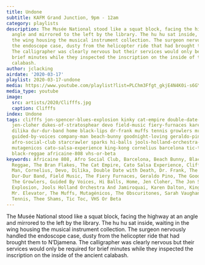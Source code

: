 ```yaml
---
title: Undone
subtitle: KAFM Grand Junction, 9pm - 12am
category: playlists
description: The Musée National stood like a squat block, facing the highway at an
  angle and mirrored to the left by the library. The hu hu sat inside, waiting in
  the wing housing the musical instrument collection. The surgeon nervously handled
  the endoscope case, dusty from the helicopter ride that had brought them to N’Djamena.
  The calligrapher was clearly nervous but their services would only be required for
  brief minutes while they inspected the inscription on the inside of the ancient
  calabash.
author: jclacking
airdate: '2020-03-17'
playlist: 2020-03-17-undone
media: https://www.youtube.com/playlist?list=PLChm3Ffgt_gkjE4N4K0i-s6GYnSpzq1gz
media_type: youtube
image:
  src: artists/2020/Clifffs.jpg
  caption: Clifffs
index: Undone
tags: clifffs jon-spencer-blues-explosion kinky cat-empire double-date-with-death
  jen-cloher dukes-of-stratosphear devo field-music fiery-furnaces karen-dalton obscuritones
  dilika dur-dur-band home black-lips dr-frank muffs tennis growlers mr-elevator thee-shams
  guided-by-voices company-man beach-bunny goodnight-loving geraldo-pino sarah-vaughan
  afro-social-club starcrawler sparks hi-balls jools-holland-orchestra-jamiroquai
  mutagenicos cato-salsa-experience king-kong cornelius barcelona tic-toc bran-flakes
  black-reggae africaine-808 vhs-or-beta
keywords: Africaine 808, Afro Social Club, Barcelona, Beach Bunny, Black Lips, Black
  Reggae, The Bran Flakes, The Cat Empire, Cato Salsa Experience, Clifffs, Company
  Man, Cornelius, Devo, Dilika, Double Date with Death, Dr. Frank, The Dukes Of Stratosphear,
  Dur-Dur Band, Field Music, The Fiery Furnaces, Geraldo Pino, The Goodnight Loving,
  The Growlers, Guided By Voices, Hi Balls, Home, Jen Cloher, The Jon Spencer Blues
  Explosion, Jools Holland Orchestra And Jamiroquai, Karen Dalton, King Kong, Kinky,
  Mr. Elevator, The Muffs, Mutagénicos, The Obscuritones, Sarah Vaughan, Sparks, Starcrawler,
  Tennis, Thee Shams, Tic Toc, VHS Or Beta
---
```

The Musée National stood like a squat block, facing the highway at an angle and mirrored to the left by the library. The hu hu sat inside, waiting in the wing housing the musical instrument collection. The surgeon nervously handled the endoscope case, dusty from the helicopter ride that had brought them to N’Djamena. The calligrapher was clearly nervous but their services would only be required for brief minutes while they inspected the inscription on the inside of the ancient calabash.
